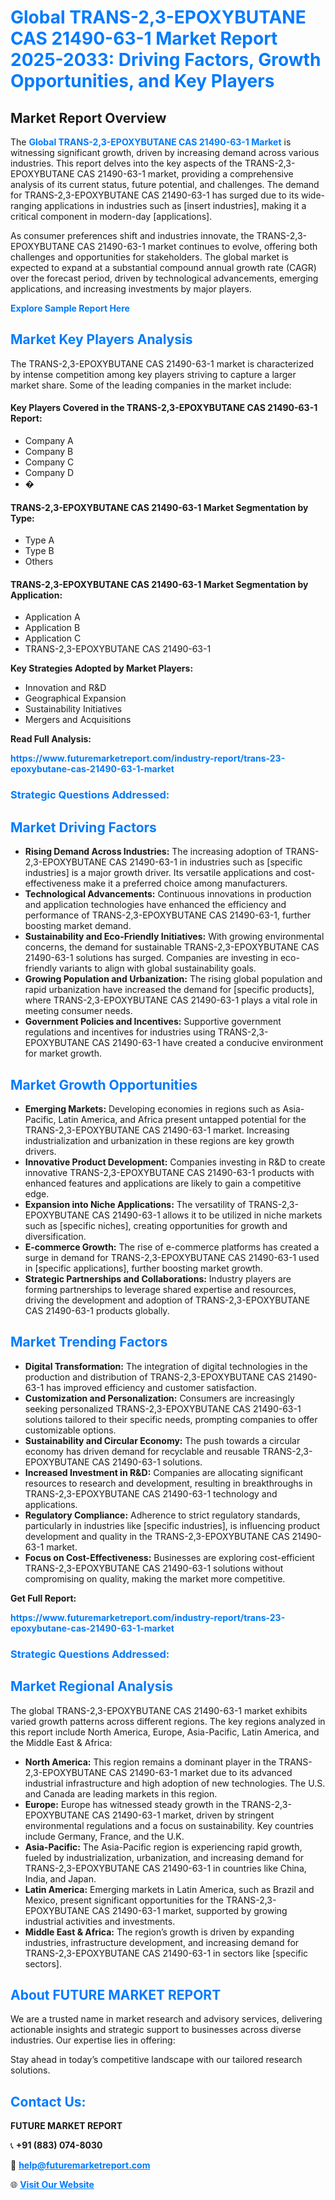 <h1 style="color: #007BFF;">Global TRANS-2,3-EPOXYBUTANE CAS 21490-63-1 Market Report 2025-2033: Driving Factors, Growth Opportunities, and Key Players</h1>

<section id="overview">
<h2>Market Report Overview</h2>
<p>The <a href="https://www.futuremarketreport.com/industry-report/trans-23-epoxybutane-cas-21490-63-1-market" style="color: #007BFF; text-decoration: none;"><strong>Global TRANS-2,3-EPOXYBUTANE CAS 21490-63-1 Market</strong></a> is witnessing significant growth, driven by increasing demand across various industries. This report delves into the key aspects of the TRANS-2,3-EPOXYBUTANE CAS 21490-63-1 market, providing a comprehensive analysis of its current status, future potential, and challenges. The demand for TRANS-2,3-EPOXYBUTANE CAS 21490-63-1 has surged due to its wide-ranging applications in industries such as [insert industries], making it a critical component in modern-day [applications].</p>
<p>As consumer preferences shift and industries innovate, the TRANS-2,3-EPOXYBUTANE CAS 21490-63-1 market continues to evolve, offering both challenges and opportunities for stakeholders. The global market is expected to expand at a substantial compound annual growth rate (CAGR) over the forecast period, driven by technological advancements, emerging applications, and increasing investments by major players.</p>
</section>

<section id="overview">
<p><a href="https://www.futuremarketreport.com/request-sample/reportId=120027" style="color: #007BFF; text-decoration: none;"><strong>Explore Sample Report Here</strong></a></p>
</section>

<section id="key-players">
<h2 style="color: #007BFF;">Market Key Players Analysis</h2>
<p>The TRANS-2,3-EPOXYBUTANE CAS 21490-63-1 market is characterized by intense competition among key players striving to capture a larger market share. Some of the leading companies in the market include:</p>
<h4>Key Players Covered in the TRANS-2,3-EPOXYBUTANE CAS 21490-63-1 Report:</h4>
<ul><li>Company A</li><li>Company B</li><li>Company C</li><li>Company D</li><li>�</li></ul>
<h4>TRANS-2,3-EPOXYBUTANE CAS 21490-63-1 Market Segmentation by Type:</h4>
<ul><li>Type A</li><li>Type B</li><li>Others</li></ul>

<h4>TRANS-2,3-EPOXYBUTANE CAS 21490-63-1 Market Segmentation by Application:</h4>
<ul><li>Application A</li><li>Application B</li><li>Application C</li><li>TRANS-2,3-EPOXYBUTANE CAS 21490-63-1</li></ul>
<p><strong>Key Strategies Adopted by Market Players:</strong></p>
<ul>
<li>Innovation and R&D</li>
<li>Geographical Expansion</li>
<li>Sustainability Initiatives</li>
<li>Mergers and Acquisitions</li>
</ul>
</section>

<section>
<p><strong>Read Full Analysis: </strong></p><a href="https://www.futuremarketreport.com/industry-report/trans-23-epoxybutane-cas-21490-63-1-market" style="color: #007BFF; text-decoration: none;"><strong>https://www.futuremarketreport.com/industry-report/trans-23-epoxybutane-cas-21490-63-1-market</strong></a>
<h3 style="color: #007BFF;">Strategic Questions Addressed:</h3>
</section>

<section id="driving-factors">
<h2 style="color: #007BFF;">Market Driving Factors</h2>
<ul>
<li><strong>Rising Demand Across Industries:</strong> The increasing adoption of TRANS-2,3-EPOXYBUTANE CAS 21490-63-1 in industries such as [specific industries] is a major growth driver. Its versatile applications and cost-effectiveness make it a preferred choice among manufacturers.</li>
<li><strong>Technological Advancements:</strong> Continuous innovations in production and application technologies have enhanced the efficiency and performance of TRANS-2,3-EPOXYBUTANE CAS 21490-63-1, further boosting market demand.</li>
<li><strong>Sustainability and Eco-Friendly Initiatives:</strong> With growing environmental concerns, the demand for sustainable TRANS-2,3-EPOXYBUTANE CAS 21490-63-1 solutions has surged. Companies are investing in eco-friendly variants to align with global sustainability goals.</li>
<li><strong>Growing Population and Urbanization:</strong> The rising global population and rapid urbanization have increased the demand for [specific products], where TRANS-2,3-EPOXYBUTANE CAS 21490-63-1 plays a vital role in meeting consumer needs.</li>
<li><strong>Government Policies and Incentives:</strong> Supportive government regulations and incentives for industries using TRANS-2,3-EPOXYBUTANE CAS 21490-63-1 have created a conducive environment for market growth.</li>
</ul>
</section>

<section id="growth-opportunities">
<h2 style="color: #007BFF;">Market Growth Opportunities</h2>
<ul>
<li><strong>Emerging Markets:</strong> Developing economies in regions such as Asia-Pacific, Latin America, and Africa present untapped potential for the TRANS-2,3-EPOXYBUTANE CAS 21490-63-1 market. Increasing industrialization and urbanization in these regions are key growth drivers.</li>
<li><strong>Innovative Product Development:</strong> Companies investing in R&D to create innovative TRANS-2,3-EPOXYBUTANE CAS 21490-63-1 products with enhanced features and applications are likely to gain a competitive edge.</li>
<li><strong>Expansion into Niche Applications:</strong> The versatility of TRANS-2,3-EPOXYBUTANE CAS 21490-63-1 allows it to be utilized in niche markets such as [specific niches], creating opportunities for growth and diversification.</li>
<li><strong>E-commerce Growth:</strong> The rise of e-commerce platforms has created a surge in demand for TRANS-2,3-EPOXYBUTANE CAS 21490-63-1 used in [specific applications], further boosting market growth.</li>
<li><strong>Strategic Partnerships and Collaborations:</strong> Industry players are forming partnerships to leverage shared expertise and resources, driving the development and adoption of TRANS-2,3-EPOXYBUTANE CAS 21490-63-1 products globally.</li>
</ul>
</section>

<section id="trending-factors">
<h2 style="color: #007BFF;">Market Trending Factors</h2>
<ul>
<li><strong>Digital Transformation:</strong> The integration of digital technologies in the production and distribution of TRANS-2,3-EPOXYBUTANE CAS 21490-63-1 has improved efficiency and customer satisfaction.</li>
<li><strong>Customization and Personalization:</strong> Consumers are increasingly seeking personalized TRANS-2,3-EPOXYBUTANE CAS 21490-63-1 solutions tailored to their specific needs, prompting companies to offer customizable options.</li>
<li><strong>Sustainability and Circular Economy:</strong> The push towards a circular economy has driven demand for recyclable and reusable TRANS-2,3-EPOXYBUTANE CAS 21490-63-1 solutions.</li>
<li><strong>Increased Investment in R&D:</strong> Companies are allocating significant resources to research and development, resulting in breakthroughs in TRANS-2,3-EPOXYBUTANE CAS 21490-63-1 technology and applications.</li>
<li><strong>Regulatory Compliance:</strong> Adherence to strict regulatory standards, particularly in industries like [specific industries], is influencing product development and quality in the TRANS-2,3-EPOXYBUTANE CAS 21490-63-1 market.</li>
<li><strong>Focus on Cost-Effectiveness:</strong> Businesses are exploring cost-efficient TRANS-2,3-EPOXYBUTANE CAS 21490-63-1 solutions without compromising on quality, making the market more competitive.</li>
</ul>
</section>

<section>
<p><strong>Get Full Report: </strong></p><a href="https://www.futuremarketreport.com/industry-report/trans-23-epoxybutane-cas-21490-63-1-market" style="color: #007BFF; text-decoration: none;"><strong>https://www.futuremarketreport.com/industry-report/trans-23-epoxybutane-cas-21490-63-1-market</strong></a>
<h3 style="color: #007BFF;">Strategic Questions Addressed:</h3>
</section>


<section id="regional-analysis">
<h2 style="color: #007BFF;">Market Regional Analysis</h2>
<p>The global TRANS-2,3-EPOXYBUTANE CAS 21490-63-1 market exhibits varied growth patterns across different regions. The key regions analyzed in this report include North America, Europe, Asia-Pacific, Latin America, and the Middle East & Africa:</p>
<ul>
<li><strong>North America:</strong> This region remains a dominant player in the TRANS-2,3-EPOXYBUTANE CAS 21490-63-1 market due to its advanced industrial infrastructure and high adoption of new technologies. The U.S. and Canada are leading markets in this region.</li>
<li><strong>Europe:</strong> Europe has witnessed steady growth in the TRANS-2,3-EPOXYBUTANE CAS 21490-63-1 market, driven by stringent environmental regulations and a focus on sustainability. Key countries include Germany, France, and the U.K.</li>
<li><strong>Asia-Pacific:</strong> The Asia-Pacific region is experiencing rapid growth, fueled by industrialization, urbanization, and increasing demand for TRANS-2,3-EPOXYBUTANE CAS 21490-63-1 in countries like China, India, and Japan.</li>
<li><strong>Latin America:</strong> Emerging markets in Latin America, such as Brazil and Mexico, present significant opportunities for the TRANS-2,3-EPOXYBUTANE CAS 21490-63-1 market, supported by growing industrial activities and investments.</li>
<li><strong>Middle East & Africa:</strong> The region’s growth is driven by expanding industries, infrastructure development, and increasing demand for TRANS-2,3-EPOXYBUTANE CAS 21490-63-1 in sectors like [specific sectors].</li>
</ul>
</section>

<footer>
<h2 style="color: #007BFF;">About FUTURE MARKET REPORT</h2>
<p>We are a trusted name in market research and advisory services, delivering actionable insights and strategic support to businesses across diverse industries. Our expertise lies in offering:</p>

<p>Stay ahead in today’s competitive landscape with our tailored research solutions.</p>

<h2 style="color: #007BFF;">Contact Us:</h2>
<p><strong>FUTURE MARKET REPORT</strong></p>
<p>📞 <strong>+91 (883) 074-8030</strong></p>
<p>📧 <strong><a href="mailto:help@futuremarketreport.com" style="color: #007BFF;">help@futuremarketreport.com</a></strong></p>
<p>🌐 <strong><a href="https://www.futuremarketreport.com/" style="color: #007BFF;">Visit Our Website</a></strong></p>
</footer>